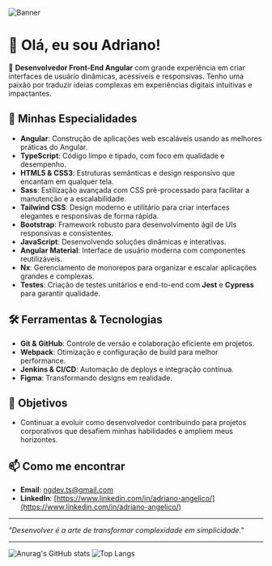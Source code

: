 ![Banner](https://media.licdn.com/dms/image/v2/D4D16AQEDXkH2XZUknQ/profile-displaybackgroundimage-shrink_350_1400/profile-displaybackgroundimage-shrink_350_1400/0/1725649872028?e=1736985600&v=beta&t=rgAkqt1H0f_9ZyBOElGIEugC7Qcjz8a7uMDvTDRIFVk)

# 👋 Olá, eu sou Adriano!

🎨 **Desenvolvedor Front-End Angular** com grande experiência em criar interfaces de usuário dinâmicas, acessíveis e responsivas. Tenho uma paixão por traduzir ideias complexas em experiências digitais intuitivas e impactantes.

## 🚀 Minhas Especialidades

- **Angular**: Construção de aplicações web escaláveis usando as melhores práticas do Angular.
- **TypeScript**: Código limpo e tipado, com foco em qualidade e desempenho.
- **HTML5 & CSS3**: Estruturas semânticas e design responsivo que encantam em qualquer tela.
- **Sass**: Estilização avançada com CSS pré-processado para facilitar a manutenção e a escalabilidade.
- **Tailwind CSS**: Design moderno e utilitário para criar interfaces elegantes e responsivas de forma rápida.
- **Bootstrap**: Framework robusto para desenvolvimento ágil de UIs responsivas e consistentes.
- **JavaScript**: Desenvolvendo soluções dinâmicas e interativas.
- **Angular Material**: Interface de usuário moderna com componentes reutilizáveis.
- **Nx**: Gerenciamento de monorepos para organizar e escalar aplicações grandes e complexas.
- **Testes**: Criação de testes unitários e end-to-end com **Jest** e **Cypress** para garantir qualidade.

## 🛠️ Ferramentas & Tecnologias

- **Git & GitHub**: Controle de versão e colaboração eficiente em projetos.
- **Webpack**: Otimização e configuração de build para melhor performance.
- **Jenkins & CI/CD**: Automação de deploys e integração contínua.
- **Figma**: Transformando designs em realidade.

## 🎯 Objetivos

- Continuar a evoluir como desenvolvedor contribuindo para projetos corporativos que desafiem minhas habilidades e ampliem meus horizontes.

## 📫 Como me encontrar

- **Email**: ngdev.ts@gmail.com
- **LinkedIn**: [https://www.linkedin.com/in/adriano-angelico/](https://www.linkedin.com/in/adriano-angelico/)

---

*"Desenvolver é a arte de transformar complexidade em simplicidade."*

---

![Anurag's GitHub stats](https://github-readme-stats.vercel.app/api?username=ngdevts&show_icons=true&theme=radical)
![Top Langs](https://github-readme-stats.vercel.app/api/top-langs/?username=ngdevts&layout=compact&theme=radical)
